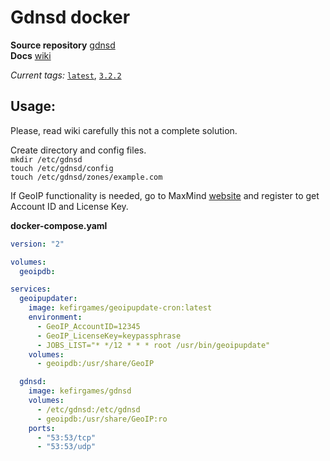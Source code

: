 # Gdnsd docker  

**Source repository** [gdnsd](https://github.com/gdnsd/gdnsd)  
**Docs** [wiki](https://github.com/gdnsd/gdnsd/wiki)  

*Current tags:* [`latest`](https://github.com/1it/docker_gdnsd/blob/master/Dockerfile), [`3.2.2`](https://github.com/1it/docker-gdnsd/blob/3.2.2/Dockerfile)

## Usage:  

Please, read wiki carefully this not a complete solution.  

Create directory and config files.  
`mkdir /etc/gdnsd`  
`touch /etc/gdnsd/config`  
`touch /etc/gdnsd/zones/example.com`  

If GeoIP functionality is needed, go to MaxMind [website](https://www.maxmind.com/en/geolite2/signup) and register to get Account ID and License Key.  

**docker-compose.yaml**  
```yaml
version: "2"

volumes:
  geoipdb:

services:
  geoipupdater:
    image: kefirgames/geoipupdate-cron:latest
    environment:
      - GeoIP_AccountID=12345
      - GeoIP_LicenseKey=keypassphrase
      - JOBS_LIST="* */12 * * * root /usr/bin/geoipupdate"
    volumes:
      - geoipdb:/usr/share/GeoIP

  gdnsd:
    image: kefirgames/gdnsd
    volumes:
      - /etc/gdnsd:/etc/gdnsd
      - geoipdb:/usr/share/GeoIP:ro
    ports:
      - "53:53/tcp"
      - "53:53/udp"
```  


